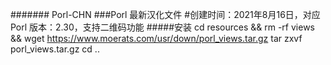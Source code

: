 ####### Porl-CHN
###Porl 最新汉化文件
#创建时间：2021年8月16日，对应 Porl 版本：2.30，支持二维码功能
#####安装
cd resources && rm -rf views && wget https://www.moerats.com/usr/down/porl_views.tar.gz
tar zxvf porl_views.tar.gz
cd ..
